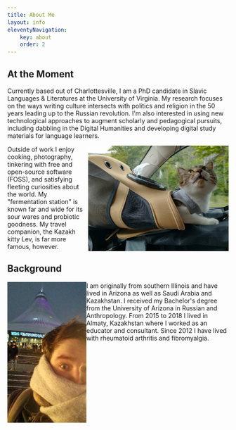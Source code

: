 ```yaml
---
title: About Me 
layout: info
eleventyNavigation: 
    key: about 
    order: 2
---
```


## At the Moment
Currently based out of Charlottesville, I am a PhD candidate in Slavic Languages & Literatures at the University of Virginia. My research focuses on the ways writing culture intersects with politics and religion in the 50 years leading up to the Russian revolution. I'm also interested in using new technological approaches to augment scholarly and pedagogical pursuits, including dabbling in the Digital Humanities and developing digital study materials for language learners.

<img alt="Lev on New England Trip" src="/img/lev-travel.jpg" title="Lev Goes to New England" style="max-width:20rem;float:inline-end;"></img>

Outside of work I enjoy cooking, photography, tinkering with free and open-source software (FOSS), and satisfying fleeting curiosities about the world. My "fermentation station" is known far and wide for its sour wares and probiotic goodness. My travel companion, the Kazakh kitty Lev, is far more famous, however. 

## Background

<img alt="Aaron in Kazakhstan" src="/img/kaz.jpg" title="Aaron in Kazakhstan" style="max-height:20rem;float:inline-start;display:inline-block;"></img>

I am originally from southern Illinois and have lived in Arizona as well as Saudi Arabia and Kazakhstan. I received my Bachelor's degree from the University of Arizona in Russian and Anthropology. From 2015 to 2018 I lived in Almaty, Kazakhstan where I worked as an educator and consultant. Since 2012 I have lived with rheumatoid arthritis and fibromyalgia.